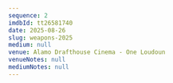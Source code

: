 ```yaml
---
sequence: 2
imdbId: tt26581740
date: 2025-08-26
slug: weapons-2025
medium: null
venue: Alamo Drafthouse Cinema - One Loudoun
venueNotes: null
mediumNotes: null
---
```


